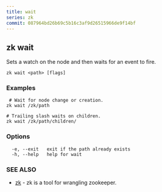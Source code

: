 ```yaml
---
title: wait
series: zk
commit: 087964bd26b69c5b16c3af9d26515966de9f14bf
---
```

## zk wait

Sets a watch on the node and then waits for an event to fire.

```
zk wait <path> [flags]
```

### Examples

```
 # Wait for node change or creation.
zk wait /zk/path

# Trailing slash waits on children.
zk wait /zk/path/children/
```

### Options

```
  -e, --exit   exit if the path already exists
  -h, --help   help for wait
```

### SEE ALSO

* [zk](../)	 - zk is a tool for wrangling zookeeper.

